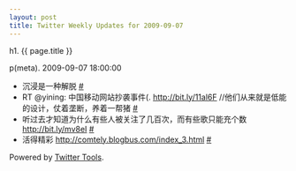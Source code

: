 ```yaml
---
layout: post
title: Twitter Weekly Updates for 2009-09-07
---
```


h1. {{ page.title }} 

p(meta). 2009-09-07 18:00:00

<ul class="aktt_tweet_digest">
	<li>沉浸是一种解脱 <a href="http://twitter.com/Joshua_C/statuses/3819061046">#</a></li>
	<li>RT @yining: 中国移动网站抄袭事件(. <a href="http://bit.ly/11al6F" rel="nofollow">http://bit.ly/11al6F</a> //他们从来就是低能的设计，仗着垄断，养着一帮猪 <a href="http://twitter.com/Joshua_C/statuses/3793773368">#</a></li>
	<li>听过去才知道为什么有些人被关注了几百次，而有些歌只能充个数 <a href="http://bit.ly/mv8eI" rel="nofollow">http://bit.ly/mv8eI</a> <a href="http://twitter.com/Joshua_C/statuses/3710194750">#</a></li>
	<li>活得精彩 <a href="http://comtely.blogbus.com/index_3.html" rel="nofollow">http://comtely.blogbus.com/index_3.html</a> <a href="http://twitter.com/Joshua_C/statuses/3707066586">#</a></li>
</ul>
<p class="aktt_credit">Powered by <a href="http://alexking.org/projects/wordpress">Twitter Tools</a>.</p>